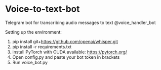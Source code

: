 # Voice-to-text-bot
Telegram bot for transcribing audio messages to text  @voice_handler_bot

Setting up the environment:
1) pip install git+https://github.com/openai/whisper.git 
2) pip install -r requirements.txt
3) install PyTorch with CUDA available: https://pytorch.org/
4) Open config.py and paste your bot token in brackets
5) Run voice_bot.py
